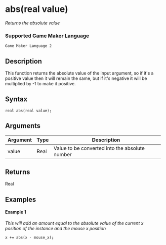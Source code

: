 # abs(real value)

*Returns the absolute value*

### Supported Game Maker Language

`Game Maker Language 2`

## Description

This function returns the absolute value of the input argument, so if it's a positive value then it will remain the same, but if it's negative it will be multiplied by -1 to make it positive.

## Syntax

```
real abs(real value);
```

## Arguments

|Argument|Type |Description                                                |
|--------|---- |-----------------------------------------------------------|
|value   |Real |Value to be converted into the absolute number             |

## Returns

Real

## Examples

#### Example 1

*This will add an amount equal to the absolute value of the current x position of the instance and the mouse x position*

```
x += abs(x - mouse_x);
```